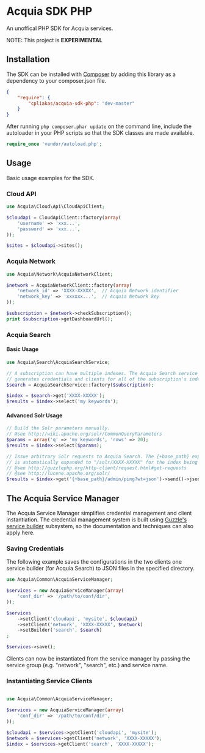 # Acquia SDK PHP

An unoffical PHP SDK for Acquia services.

NOTE: This project is **EXPERIMENTAL**


## Installation

The SDK can be installed with [Composer](http://getcomposer.org) by adding this
library as a dependency to your composer.json file.

```json
{
    "require": {
        "cpliakas/acquia-sdk-php": "dev-master"
    }
}
```

After running `php composer.phar update` on the command line, include the
autoloader in your PHP scripts so that the SDK classes are made available.

```php
require_once 'vendor/autoload.php';
```

## Usage

Basic usage examples for the SDK.

### Cloud API

```php
use Acquia\Cloud\Api\CloudApiClient;

$cloudapi = CloudApiClient::factory(array(
    'username' => 'xxx...',
    'password' => 'xxx...',
));

$sites = $cloudapi->sites();
```

### Acquia Network

```php
use Acquia\Network\AcquiaNetworkClient;

$network = AcquiaNetworkClient::factory(array(
    'network_id' => 'XXXX-XXXXX',  // Acquia Network identifier
    'network_key' => 'xxxxxx...',  // Acquia Network key
));

$subscription = $network->checkSubscription();
print $subscription->getDashboardUrl();
```

### Acquia Search

#### Basic Usage

```php
use Acquia\Search\AcquiaSearchService;

// A subscription can have multiple indexes. The Acquia Search service builder
// generates credentials and clients for all of the subscription's indexes.
$search = AcquiaSearchService::factory($subscription);

$index = $search->get('XXXX-XXXXX');
$results = $index->select('my keywords');
```

#### Advanced Solr Usage

```php
// Build the Solr parameters manually.
// @see http://wiki.apache.org/solr/CommonQueryParameters
$params = array('q' => 'my keywords', 'rows' => 20);
$results = $index->select($params);

// Issue arbitrary Solr requests to Acquia Search. The {+base_path} expression
// is automatically expanded to "/solr/XXXX-XXXXX" for the index being queried.
// @see http://guzzlephp.org/http-client/request.html#get-requests
// @see http://lucene.apache.org/solr/
$results = $index->get('{+base_path}/admin/ping?wt=json')->send()->json();
```

## The Acquia Service Manager

The Acquia Service Manager simplifies credential management and client
instantiation. The credential management system is built using
[Guzzle's service builder](http://guzzlephp.org/webservice-client/using-the-service-builder.html)
subsystem, so the documentation and techniques can also apply here.

### Saving Credentials

The following example saves the configurations in the two clients one service
builder (for Acquia Search) to JSON files in the specified directory.

```php
use Acquia\Common\AcquiaServiceManager;

$services = new AcquiaServiceManager(array(
    'conf_dir' => '/path/to/conf/dir',
));

$services
    ->setClient('cloudapi', 'mysite', $cloudapi)
    ->setClient('network', 'XXXX-XXXXX', $network)
    ->setBuilder('search', $search)
;

$services->save();
```

Clients can now be instantiated from the service manager by passing the service
group (e.g. "network", "search", etc.) and service name.

### Instantiating Service Clients

```php

use Acquia\Common\AcquiaServiceManager;

$services = new AcquiaServiceManager(array(
    'conf_dir' => '/path/to/conf/dir',
));

$cloudapi = $services->getClient('cloudapi', 'mysite');
$network = $services->getClient('network', 'XXXX-XXXXX');
$index = $services->getClient('search', 'XXXX-XXXXX');

```
